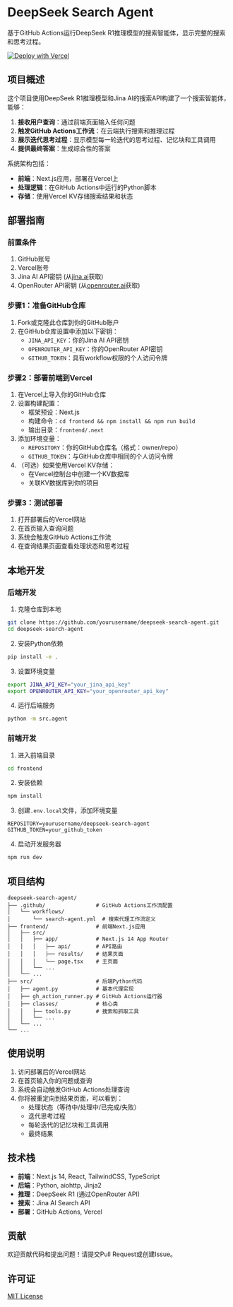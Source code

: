 # DeepSeek Search Agent

基于GitHub Actions运行DeepSeek R1推理模型的搜索智能体，显示完整的搜索和思考过程。

[![Deploy with Vercel](https://vercel.com/button)](https://vercel.com/new/clone?repository-url=https%3A%2F%2Fgithub.com%2Fyourusername%2Fdeepseek-search-agent&env=REPOSITORY,GITHUB_TOKEN&project-name=deepseek-search-agent&repository-name=deepseek-search-agent)

## 项目概述

这个项目使用DeepSeek R1推理模型和Jina AI的搜索API构建了一个搜索智能体，能够：

1. **接收用户查询**：通过前端页面输入任何问题
2. **触发GitHub Actions工作流**：在云端执行搜索和推理过程
3. **展示迭代思考过程**：显示模型每一轮迭代的思考过程、记忆块和工具调用
4. **提供最终答案**：生成综合性的答案

系统架构包括：
- **前端**：Next.js应用，部署在Vercel上
- **处理逻辑**：在GitHub Actions中运行的Python脚本
- **存储**：使用Vercel KV存储搜索结果和状态

## 部署指南

### 前置条件

1. GitHub账号
2. Vercel账号
3. Jina AI API密钥 (从[jina.ai](https://jina.ai)获取)
4. OpenRouter API密钥 (从[openrouter.ai](https://openrouter.ai)获取)

### 步骤1：准备GitHub仓库

1. Fork或克隆此仓库到你的GitHub账户
2. 在GitHub仓库设置中添加以下密钥：
   - `JINA_API_KEY`：你的Jina AI API密钥
   - `OPENROUTER_API_KEY`：你的OpenRouter API密钥
   - `GITHUB_TOKEN`：具有workflow权限的个人访问令牌

### 步骤2：部署前端到Vercel

1. 在Vercel上导入你的GitHub仓库
2. 设置构建配置：
   - 框架预设：Next.js
   - 构建命令：`cd frontend && npm install && npm run build`
   - 输出目录：`frontend/.next`
3. 添加环境变量：
   - `REPOSITORY`：你的GitHub仓库名（格式：owner/repo）
   - `GITHUB_TOKEN`：与GitHub仓库中相同的个人访问令牌
4. （可选）如果使用Vercel KV存储：
   - 在Vercel控制台中创建一个KV数据库
   - 关联KV数据库到你的项目

### 步骤3：测试部署

1. 打开部署后的Vercel网站
2. 在首页输入查询问题
3. 系统会触发GitHub Actions工作流
4. 在查询结果页面查看处理状态和思考过程

## 本地开发

### 后端开发

1. 克隆仓库到本地
```bash
git clone https://github.com/yourusername/deepseek-search-agent.git
cd deepseek-search-agent
```

2. 安装Python依赖
```bash
pip install -e .
```

3. 设置环境变量
```bash
export JINA_API_KEY="your_jina_api_key"
export OPENROUTER_API_KEY="your_openrouter_api_key"
```

4. 运行后端服务
```bash
python -m src.agent
```

### 前端开发

1. 进入前端目录
```bash
cd frontend
```

2. 安装依赖
```bash
npm install
```

3. 创建`.env.local`文件，添加环境变量
```
REPOSITORY=yourusername/deepseek-search-agent
GITHUB_TOKEN=your_github_token
```

4. 启动开发服务器
```bash
npm run dev
```

## 项目结构

```
deepseek-search-agent/
├── .github/                # GitHub Actions工作流配置
│   └── workflows/
│       └── search-agent.yml  # 搜索代理工作流定义
├── frontend/               # 前端Next.js应用
│   ├── src/
│   │   ├── app/            # Next.js 14 App Router
│   │   │   ├── api/        # API路由
│   │   │   ├── results/    # 结果页面
│   │   │   └── page.tsx    # 主页面
│   │   └── ...
│   └── ...
├── src/                    # 后端Python代码
│   ├── agent.py            # 基本代理实现
│   ├── gh_action_runner.py # GitHub Actions运行器
│   ├── classes/            # 核心类
│   │   ├── tools.py        # 搜索和抓取工具
│   │   └── ...
│   └── ...
└── ...
```

## 使用说明

1. 访问部署后的Vercel网站
2. 在首页输入你的问题或查询
3. 系统会自动触发GitHub Actions处理查询
4. 你将被重定向到结果页面，可以看到：
   - 处理状态（等待中/处理中/已完成/失败）
   - 迭代思考过程
   - 每轮迭代的记忆块和工具调用
   - 最终结果

## 技术栈

- **前端**：Next.js 14, React, TailwindCSS, TypeScript
- **后端**：Python, aiohttp, Jinja2
- **推理**：DeepSeek R1 (通过OpenRouter API)
- **搜索**：Jina AI Search API
- **部署**：GitHub Actions, Vercel

## 贡献

欢迎贡献代码和提出问题！请提交Pull Request或创建Issue。

## 许可证

[MIT License](LICENSE)
